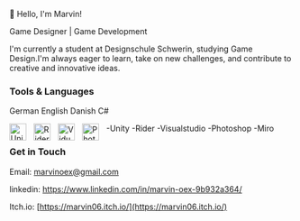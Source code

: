 👋 Hello, I'm Marvin!

Game Designer | Game Development 

I'm currently a student at Designschule Schwerin, 
studying Game Design.I'm always eager to learn, 
take on new challenges, and contribute to creative and innovative ideas.

### Tools & Languages
German
English
Danish
C#

-Unity
<img align="left" alt="Unity" width="30px" style="padding-right:10px;" src="https://cdn.jsdelivr.net/gh/devicons/devicon@latest/icons/unity/unity-original.svg" />
-Rider
<img align="left" alt="Rider" width="30px" style="padding-right:10px;" src="https://cdn.jsdelivr.net/gh/devicons/devicon@latest/icons/rider/rider-original.svg" />
-Visualstudio
<img align="left" alt="VidualStudio" width="30px" style="padding-right:10px;" src="https://cdn.jsdelivr.net/gh/devicons/devicon@latest/icons/visualstudio/visualstudio-original.svg" />
-Photoshop
<img align="left" alt="Photoshop" width="30px" style="padding-right:10px;" src="https://cdn.jsdelivr.net/gh/devicons/devicon@latest/icons/photoshop/photoshop-original.svg" />
-Miro

### Get in Touch

Email: marvinoex@gmail.com

linkedin: https://www.linkedin.com/in/marvin-oex-9b932a364/

Itch.io: [https://marvin06.itch.io/](https://marvin06.itch.io/)
